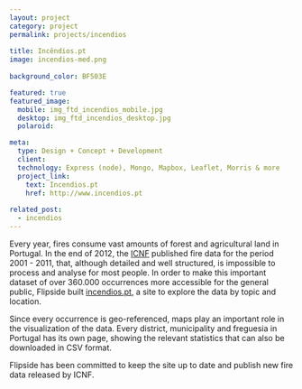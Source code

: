 ```yaml
---
layout: project
category: project
permalink: projects/incendios
  
title: Incêndios.pt
image: incendios-med.png
  
background_color: BF503E

featured: true
featured_image: 
  mobile: img_ftd_incendios_mobile.jpg
  desktop: img_ftd_incendios_desktop.jpg
  polaroid:

meta: 
  type: Design + Concept + Development
  client:
  technology: Express (node), Mongo, Mapbox, Leaflet, Morris & more 
  project_link:
    text: Incendios.pt
    href: http://www.incendios.pt
  
related_post:
  - incendios
---
```

Every year, fires consume vast amounts of forest and agricultural land in Portugal. In the end of 2012, the [ICNF](http://www.icnf.pt) published fire data for the period 2001 - 2011, that, although detailed and well structured, is impossible to process and analyse for most people. In order to make this important dataset of over 360.000 occurrences more accessible for the general public, Flipside built [incendios.pt](http://www.incendios.pt), a site to explore the data by topic and location.

Since every occurrence is geo-referenced, maps play an important role in the visualization of the data. Every district, municipality and freguesia in Portugal has its own page, showing the relevant statistics that can also be downloaded in CSV format.

Flipside has been committed to keep the site up to date and publish new fire data released by ICNF.